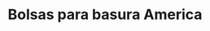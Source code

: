 ---
title: "Bolsas para basura America"
url: /monterrey/bolsas-para-basura-america-calle-america-2/
shop: Allgemein
---